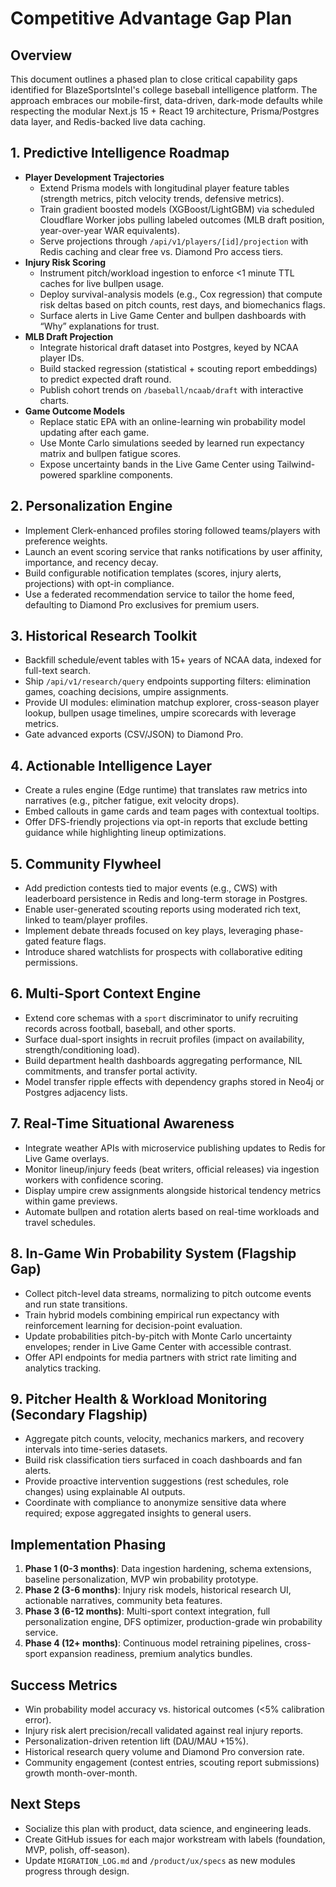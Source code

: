# Competitive Advantage Gap Plan

## Overview
This document outlines a phased plan to close critical capability gaps identified for BlazeSportsIntel's college baseball intelligence platform. The approach embraces our mobile-first, data-driven, dark-mode defaults while respecting the modular Next.js 15 + React 19 architecture, Prisma/Postgres data layer, and Redis-backed live data caching.

## 1. Predictive Intelligence Roadmap
- **Player Development Trajectories**
  - Extend Prisma models with longitudinal player feature tables (strength metrics, pitch velocity trends, defensive metrics).
  - Train gradient boosted models (XGBoost/LightGBM) via scheduled Cloudflare Worker jobs pulling labeled outcomes (MLB draft position, year-over-year WAR equivalents).
  - Serve projections through `/api/v1/players/[id]/projection` with Redis caching and clear free vs. Diamond Pro access tiers.
- **Injury Risk Scoring**
  - Instrument pitch/workload ingestion to enforce <1 minute TTL caches for live bullpen usage.
  - Deploy survival-analysis models (e.g., Cox regression) that compute risk deltas based on pitch counts, rest days, and biomechanics flags.
  - Surface alerts in Live Game Center and bullpen dashboards with “Why” explanations for trust.
- **MLB Draft Projection**
  - Integrate historical draft dataset into Postgres, keyed by NCAA player IDs.
  - Build stacked regression (statistical + scouting report embeddings) to predict expected draft round.
  - Publish cohort trends on `/baseball/ncaab/draft` with interactive charts.
- **Game Outcome Models**
  - Replace static EPA with an online-learning win probability model updating after each game.
  - Use Monte Carlo simulations seeded by learned run expectancy matrix and bullpen fatigue scores.
  - Expose uncertainty bands in the Live Game Center using Tailwind-powered sparkline components.

## 2. Personalization Engine
- Implement Clerk-enhanced profiles storing followed teams/players with preference weights.
- Launch an event scoring service that ranks notifications by user affinity, importance, and recency decay.
- Build configurable notification templates (scores, injury alerts, projections) with opt-in compliance.
- Use a federated recommendation service to tailor the home feed, defaulting to Diamond Pro exclusives for premium users.

## 3. Historical Research Toolkit
- Backfill schedule/event tables with 15+ years of NCAA data, indexed for full-text search.
- Ship `/api/v1/research/query` endpoints supporting filters: elimination games, coaching decisions, umpire assignments.
- Provide UI modules: elimination matchup explorer, cross-season player lookup, bullpen usage timelines, umpire scorecards with leverage metrics.
- Gate advanced exports (CSV/JSON) to Diamond Pro.

## 4. Actionable Intelligence Layer
- Create a rules engine (Edge runtime) that translates raw metrics into narratives (e.g., pitcher fatigue, exit velocity drops).
- Embed callouts in game cards and team pages with contextual tooltips.
- Offer DFS-friendly projections via opt-in reports that exclude betting guidance while highlighting lineup optimizations.

## 5. Community Flywheel
- Add prediction contests tied to major events (e.g., CWS) with leaderboard persistence in Redis and long-term storage in Postgres.
- Enable user-generated scouting reports using moderated rich text, linked to team/player profiles.
- Implement debate threads focused on key plays, leveraging phase-gated feature flags.
- Introduce shared watchlists for prospects with collaborative editing permissions.

## 6. Multi-Sport Context Engine
- Extend core schemas with a `sport` discriminator to unify recruiting records across football, baseball, and other sports.
- Surface dual-sport insights in recruit profiles (impact on availability, strength/conditioning load).
- Build department health dashboards aggregating performance, NIL commitments, and transfer portal activity.
- Model transfer ripple effects with dependency graphs stored in Neo4j or Postgres adjacency lists.

## 7. Real-Time Situational Awareness
- Integrate weather APIs with microservice publishing updates to Redis for Live Game overlays.
- Monitor lineup/injury feeds (beat writers, official releases) via ingestion workers with confidence scoring.
- Display umpire crew assignments alongside historical tendency metrics within game previews.
- Automate bullpen and rotation alerts based on real-time workloads and travel schedules.

## 8. In-Game Win Probability System (Flagship Gap)
- Collect pitch-level data streams, normalizing to pitch outcome events and run state transitions.
- Train hybrid models combining empirical run expectancy with reinforcement learning for decision-point evaluation.
- Update probabilities pitch-by-pitch with Monte Carlo uncertainty envelopes; render in Live Game Center with accessible contrast.
- Offer API endpoints for media partners with strict rate limiting and analytics tracking.

## 9. Pitcher Health & Workload Monitoring (Secondary Flagship)
- Aggregate pitch counts, velocity, mechanics markers, and recovery intervals into time-series datasets.
- Build risk classification tiers surfaced in coach dashboards and fan alerts.
- Provide proactive intervention suggestions (rest schedules, role changes) using explainable AI outputs.
- Coordinate with compliance to anonymize sensitive data where required; expose aggregated insights to general users.

## Implementation Phasing
1. **Phase 1 (0-3 months)**: Data ingestion hardening, schema extensions, baseline personalization, MVP win probability prototype.
2. **Phase 2 (3-6 months)**: Injury risk models, historical research UI, actionable narratives, community beta features.
3. **Phase 3 (6-12 months)**: Multi-sport context integration, full personalization engine, DFS optimizer, production-grade win probability service.
4. **Phase 4 (12+ months)**: Continuous model retraining pipelines, cross-sport expansion readiness, premium analytics bundles.

## Success Metrics
- Win probability model accuracy vs. historical outcomes (<5% calibration error).
- Injury risk alert precision/recall validated against real injury reports.
- Personalization-driven retention lift (DAU/MAU +15%).
- Historical research query volume and Diamond Pro conversion rate.
- Community engagement (contest entries, scouting report submissions) growth month-over-month.

## Next Steps
- Socialize this plan with product, data science, and engineering leads.
- Create GitHub issues for each major workstream with labels (foundation, MVP, polish, off-season).
- Update `MIGRATION_LOG.md` and `/product/ux/specs` as new modules progress through design.
